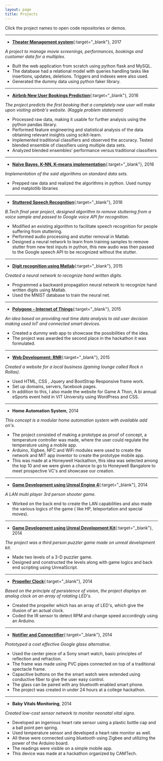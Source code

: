```yaml
---
layout: page
title: Projects
---
```


Click the project names to open code repositories or demos.

---
* [**Theater Management system**](https://github.com/khannasarthak/DMProject){:target="_blank"}, 2017

*A project to manage movie screenings, performances, bookings and customer data for a multiplex.*

   * Built the web application from scratch using python flask and MySQL. 
   * The database had a relational model with queries handling tasks like insertions, updates, deletions. Triggers and indexes were also used.
   * Generated the dummy data using python faker library.
   
---
* [**Airbnb New User Bookings Prediction**](https://github.com/khannasarthak/Airbnb-sml){:target="_blank"}, 2016

*The project predicts the first booking that a completely new user will make upon visiting airbnb's website. (Kaggle problem statement)*

   * Processed raw data, making it usable for further analysis using the python pandas library.
   * Performed feature engineering and statistical analysis of the data obtaining relevant insights using scikit-learn.
   * Implemented traditional classifiers and observed the accuracy. Tested blended ensemble of classifiers using multiple data sets.
   * Analyzed blended ensembles’ performance versus traditional classifiers

---
* [**Naïve Bayes, K-NN, K-means implementation**](https://github.com/khannasarthak/ML){:target="_blank"}, 2016

*Implementation of the said algorithms on standard data sets.*

   * Prepped raw data and realized the algorithms in python. Used numpy and matplotlib libraries

---
* [**Stuttered Speech Recognition**](https://github.com/khannasarthak/Stuttered-Speech-recognition){:target="_blank"}, 2016

*B.Tech final year project, designed algorithm to remove stuttering from a voice sample and passed to Google voice API for recognition.*

   * Modified an existing algorithm to facilitate speech recognition for people suffering from stuttering.
   * Performed audio processing and stutter removal in Matlab.
   * Designed a neural network to learn from training samples to remove stutter from new test inputs in python, this new audio was then passed to the Google speech API to be recognized without the stutter.

---
* [**Digit recognition using Matlab**](https://github.com/khannasarthak/Digit-Recognition-using-Neural-Networks){:target="_blank"}, 2015

*Created a neural network to recognize hand written digits.*

   * Programmed a backward propagation neural network to recognize hand written digits using Matlab.
   * Used the MNIST database to train the neural net.

---
* [**Polygone - Internet of Things**](https://github.com/khannasarthak/weHack2015LiftBoys){:target="_blank"}, 2015

*An idea based on providing real time data analysis to aid user decision making used IoT and connected smart devices.*

   * Created a dummy web app to showcase the possibilities of the idea.
   * The project was awarded the second place in the hackathon it was formulated.

 ---
* [**Web Development: RNR**](https://github.com/khannasarthak/RNRwebsite){:target="_blank"}, 2015

*Created a website for a local business (gaming lounge called Rock n Rollas).*

   * Used HTML, CSS , Jquery and BootStrap Responsive frame work.
   * Set up domains, servers, facebook pages.
   * In addition to this, I also made the website for Game A Thon, A bi annual eSports event held in VIT University using WordPress and CSS. 

---
* **Home Automation System**, 2014

*This concept is a modular home automation system with available add on's.*

   * The project consisted of making a prototype as proof of concept, a temperature controller was made, where the user could regulate the temperature using a mobile app. 
   * Arduino, Xigbee, NFC and WiFi modules were used to create the network and MIT app inventor to create the prototype mobile app.
   * This was made at a Honeywell Hackathon, this idea was selected among the top 10 and we were given a chance to go to Honeywell Bangalore  to meet prospective VC's and showcase our creation.

---
* [**Game Development using Unreal Engine 4**](https://www.youtube.com/watch?v=yN54R70IJyU){:target="_blank"}, 2014

*A LAN multi player 3rd person shooter game.* 

   * Worked on the back end to create the LAN capabilities and also made the various logics of the game ( like HP, teleportation and special moves).

---
* [**Game Development using Unreal Development Kit**](https://www.youtube.com/watch?v=fN8PgJOeTRU){:target="_blank"}, 2014

*The project was a third person puzzler game made on unreal development kit.*

   * Made two levels of a 3-D puzzler game.
   * Designed and constructed the levels along with game logics and back end scripting using UnrealScript.

---
* [**Propeller Clock**](https://www.youtube.com/watch?v=rvjXhWs6Akk){:target="_blank"}, 2014

*Based on the principle of persistence of vision, the project displays an analog clock on an array of rotating LED's.*
 
   * Created the propeller which has an array of LED's, which give the illusion of an actual clock.
   * Coded the IR sensor to detect RPM and change speed accordingly using an Arduino.

---
* [**Notifier and Connectifier**](https://github.com/khannasarthak/Notifier-N-Connectifier){:target="_blank"}, 2014

*Prototyped a cost effective Google glass alternative.*

   * Used the center piece of a Sony smart watch, basic principles of reflection and refraction. 
   * The frame was made using PVC pipes connected on top of a traditional spectacle frame.
   * Capacitive buttons on the the smart watch were extended using conductive fiber to give the user easy control.
   * The glass can be paired with any bluetooth enabled smart phone.
   * The project was created in under 24 hours at a college hackathon.

---
* **Baby Vitals Monitoring**, 2014

*Created low-cost sensor network to monitor neonatal vital signs.*

   * Developed an ingenious heart rate sensor using a plastic bottle cap and a ball point pen spring.
   * Used temperature sensor and developed a heart rate monitor as well. 
   * All these were connected using bluetooth using Zigbee and utilizing the power of the Arduino board. 
   * The readings were visible on a simple mobile app. 
   * This device was made at a hackathon organized by CAMTech.


